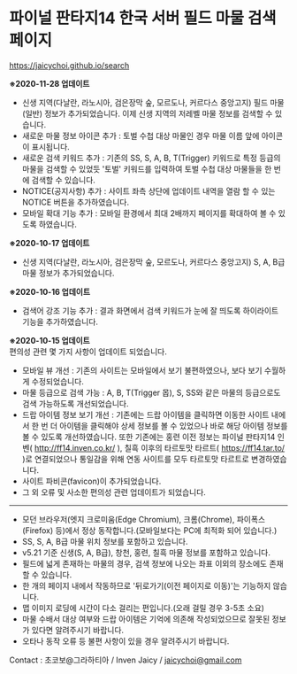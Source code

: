 # 파이널 판타지14 한국 서버 필드 마물 검색 페이지
https://jaicychoi.github.io/search

<b>※2020-11-28 업데이트</b><br/>
- 신생 지역(다날란, 라노시아, 검은장막 숲, 모르도나, 커르다스 중앙고지) 필드 마물(일반) 정보가 추가되었습니다. 이제 신생 지역의 저레벨 마물 정보를 검색할 수 있습니다.
- 새로운 마물 정보 아이콘 추가 : 토벌 수첩 대상 마물인 경우 마물 이름 앞에 아이콘이 표시됩니다.
- 새로운 검색 키워드 추가 : 기존의 SS, S, A, B, T(Trigger) 키워드로 특정 등급의 마물을 검색할 수 있었듯 '토벌' 키워드를 입력하여 토벌 수첩 대상 마물들을 한 번에 검색할 수 있습니다.
- NOTICE(공지사항) 추가 : 사이트 좌측 상단에 업데이트 내역을 열람 할 수 있는 NOTICE 버튼을 추가하였습니다.
- 모바일 확대 기능 추가 : 모바일 환경에서 최대 2배까지 페이지를 확대하여 볼 수 있도록 하였습니다.


<b>※2020-10-17 업데이트</b><br/>
- 신생 지역(다날란, 라노시아, 검은장막 숲, 모르도나, 커르다스 중앙고지) S, A, B급 마물 정보가 추가되었습니다.


<b>※2020-10-16 업데이트</b><br/>
- 검색어 강조 기능 추가 : 결과 화면에서 검색 키워드가 눈에 잘 띄도록 하이라이트 기능을 추가하였습니다.


<b>※2020-10-15 업데이트</b><br/>
편의성 관련 몇 가지 사항이 업데이트 되었습니다.
- 모바일 뷰 개선 : 기존의 사이트는 모바일에서 보기 불편하였으나, 보다 보기 수월하게 수정되었습니다.
- 마물 등급으로 검색 가능 : A, B, T(Trigger 몹), S, SS와 같은 마물의 등급으로도 검색 가능하도록 개선되었습니다.
- 드랍 아이템 정보 보기 개선 : 기존에는 드랍 아이템을 클릭하면 이동한 사이트 내에서 한 번 더 아이템을 클릭해야 상세 정보를 볼 수 있었으나 바로 해당 아이템 정보를 볼 수 있도록 개선하였습니다. 또한 기존에는 홍련 이전 정보는 파이널 판타지14 인벤( http://ff14.inven.co.kr/ ),  칠흑 이후의 타르토맛 타르트( https://ff14.tar.to/ )로 연결되었으나 통일감을 위해 연동 사이트를 모두 타르토맛 타르트로 변경하였습니다.
- 사이트 파비콘(favicon)이 추가되었습니다.
- 그 외 오류 및 사소한 편의성 관련 업데이트가 되었습니다.

-------------------------------------

- 모던 브라우저(엣지 크로미움(Edge Chromium), 크롬(Chrome), 파이폭스(Firefox) 등)에서 정상 동작합니다.(모바일보다는 PC에 최적화 되어 있습니다.)
- SS, S, A, B급 마물 위치 정보를 포함하고 있습니다.
- v5.21 기준 신생(S, A, B급), 창천, 홍련, 칠흑 마물 정보를 포함하고 있습니다.
- 필드에 넓게 존재하는 마물의 경우, 검색 정보에 나오는 좌표 이외의 장소에도 존재할 수 있습니다.
- 한 개의 페이지 내에서 작동하므로 '뒤로가기(이전 페이지로 이동)'는 기능하지 않습니다.
- 맵 이미지 로딩에 시간이 다소 걸리는 편입니다.(오래 걸릴 경우 3-5초 소요)
- 마물 수배서 대상 여부와 드랍 아이템은 기억에 의존해 작성되었으므로 잘못된 정보가 있다면 알려주시기 바랍니다.
- 오타나 동작 오류 등 불편 사항이 있을 경우 알려주시기 바랍니다.

Contact : 초코보@그라하티아 / Inven Jaicy / jaicychoi@gmail.com
